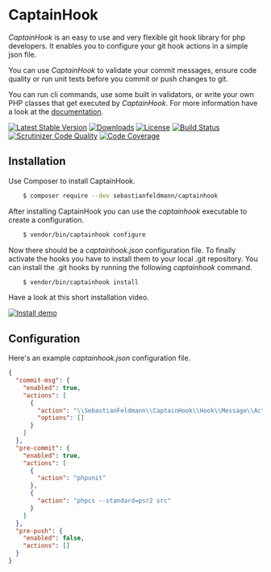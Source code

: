 # CaptainHook

*CaptainHook* is an easy to use and very flexible git hook library for php developers.
It enables you to configure your git hook actions in a simple json file.

You can use *CaptainHook* to validate your commit messages, ensure code quality or run unit tests before you
commit or push changes to git.

You can run cli commands, use some built in validators, or write
your own PHP classes that get executed by *CaptainHook*. For more information have a look at the [documentation](https://sebastianfeldmann.github.io/captainhook/ "CaptainHook Documentation").


[![Latest Stable Version](https://poser.pugx.org/sebastianfeldmann/captainhook/v/stable.svg?v=1)](https://packagist.org/packages/sebastianfeldmann/captainhook)
[![Downloads](https://img.shields.io/packagist/dt/sebastianfeldmann/captainhook.svg?v1)](https://packagist.org/packages/sebastianfeldmann/captainhook)
[![License](https://poser.pugx.org/sebastianfeldmann/captainhook/license.svg?v=1)](https://packagist.org/packages/sebastianfeldmann/captainhook)
[![Build Status](https://travis-ci.org/sebastianfeldmann/captainhook.svg?branch=master)](https://travis-ci.org/sebastianfeldmann/captainhook)
[![Scrutinizer Code Quality](https://scrutinizer-ci.com/g/sebastianfeldmann/captainhook/badges/quality-score.png?b=master&v=1)](https://scrutinizer-ci.com/g/sebastianfeldmann/captainhook/?branch=master)
[![Code Coverage](https://scrutinizer-ci.com/g/sebastianfeldmann/captainhook/badges/coverage.png?b=master&v=1)](https://scrutinizer-ci.com/g/sebastianfeldmann/captainhook/?branch=master)

## Installation

Use Composer to install CaptainHook.
```bash
    $ composer require --dev sebastianfeldmann/captainhook
```

After installing CaptainHook you can use the *captainhook* executable to create a configuration.
```bash
    $ vendor/bin/captainhook configure
```

Now there should be a *captainhook.json* configuration file.
To finally activate the hooks you have to install them to your local .git repository.
You can install the .git hooks by running the following *captainhook* command.
```bash
    $ vendor/bin/captainhook install
```

Have a look at this short installation video.

[![Install demo](http://img.youtube.com/vi/5PvqhfDEYT8/0.jpg)](http://www.youtube.com/watch?v=5PvqhfDEYT8)

## Configuration

Here's an example *captainhook.json* configuration file.
```json
{
  "commit-msg": {
    "enabled": true,
    "actions": [
      {
        "action": "\\SebastianFeldmann\\CaptainHook\\Hook\\Message\\Action\\Beams",
        "options": []
      }
    ]
  },
  "pre-commit": {
    "enabled": true,
    "actions": [
      {
        "action": "phpunit"
      },
      {
        "action": "phpcs --standard=psr2 src"
      }
    ]
  },
  "pre-push": {
    "enabled": false,
    "actions": []
  }
}
```
